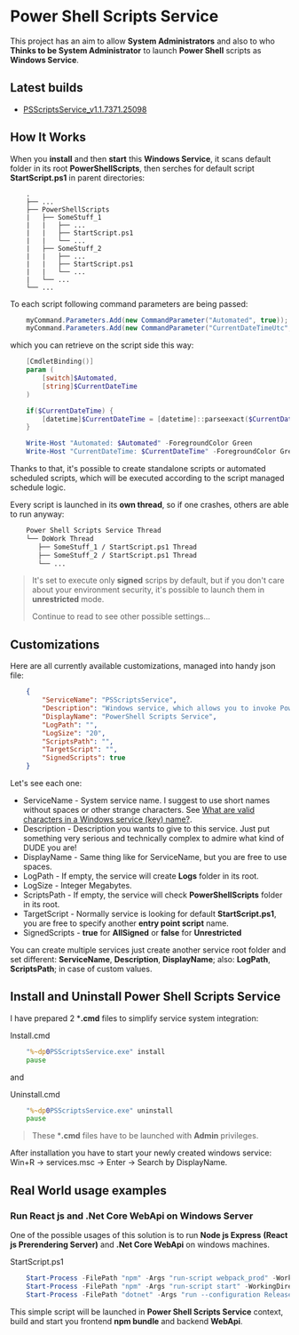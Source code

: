 # Power Shell Scripts Service

This project has an aim to allow **System Administrators** and also to who **Thinks to be System Administrator** to launch **Power Shell** scripts as **Windows Service**.

## Latest builds

* [PSScriptsService_v1.1.7371.25098](builds/PSScriptsService_v1.1.7371.25098.zip)

## How It Works

When you **install** and then **start** this **Windows Service**, it scans default folder in its root **PowerShellScripts**, then serches for default script **StartScript.ps1** in parent directories:

```
    .
    ├── ...
    ├── PowerShellScripts
    |   ├── SomeStuff_1
    |   |   ├── ...
    |   |   ├── StartScript.ps1
    |   |   └── ...
    |   ├── SomeStuff_2
    |   |   ├── ...
    |   |   ├── StartScript.ps1
    |   |   └── ...
    |   └── ...
    └── ...
```

To each script following command parameters are being passed:

```C#
    myCommand.Parameters.Add(new CommandParameter("Automated", true));
    myCommand.Parameters.Add(new CommandParameter("CurrentDateTimeUtc", DateTime.UtcNow.ToString("o")));
```

which you can retrieve on the script side this way:

```PowerShell
    [CmdletBinding()]
    param (
        [switch]$Automated,
        [string]$CurrentDateTime
    )

    if($CurrentDateTime) {
        [datetime]$CurrentDateTime = [datetime]::parseexact($CurrentDateTime, 'dd/MM/yyyy HH:mm:ss', $null)
    }

    Write-Host "Automated: $Automated" -ForegroundColor Green
    Write-Host "CurrentDateTime: $CurrentDateTime" -ForegroundColor Green
```

Thanks to that, it's possible to create standalone scripts or automated scheduled scripts, which will be executed according to the script managed schedule logic.

Every script is launched in its **own thread**, so if one crashes, others are able to run anyway:

```bash
    Power Shell Scripts Service Thread
    └── DoWork Thread
       ├── SomeStuff_1 / StartScript.ps1 Thread
       ├── SomeStuff_2 / StartScript.ps1 Thread
       └── ...
```

> It's set to execute only **signed** scrips by default, but if you don't care about your environment security, it's possible to launch them in **unrestricted** mode.
>
> Continue to read to see other possible settings...

## Customizations

Here are all currently available customizations, managed into handy json file:

```json
    {
        "ServiceName": "PSScriptsService",
        "Description": "Windows service, which allows you to invoke PowerShell Scripts",
        "DisplayName": "PowerShell Scripts Service",
        "LogPath": "",
        "LogSize": "20",
        "ScriptsPath": "",
        "TargetScript": "",
        "SignedScripts": true
    }
```

Let's see each one:

* ServiceName - System service name. I suggest to use short names without spaces or other strange characters. See [What are valid characters in a Windows service (key) name?](https://stackoverflow.com/questions/801280/what-are-valid-characters-in-a-windows-service-key-name).
* Description - Description you wants to give to this service. Just put something very serious and technically complex to admire what kind of DUDE you are!
* DisplayName - Same thing like for ServiceName, but you are free to use spaces.
* LogPath - If empty, the service will create **Logs** folder in its root.
* LogSize - Integer Megabytes.
* ScriptsPath - If empty, the service will check **PowerShellScripts** folder in its root.
* TargetScript - Normally service is looking for default **StartScript.ps1**, you are free to specify another **entry point script** name.
* SignedScripts - **true** for **AllSigned** or **false** for **Unrestricted**

You can create multiple services just create another service root folder and set different: **ServiceName**, **Description**, **DisplayName**; also: **LogPath**, **ScriptsPath**; in case of custom values.

## Install and Uninstall Power Shell Scripts Service

I have prepared 2 ***.cmd** files to simplify service system integration:

Install.cmd

```bat
    "%~dp0PSScriptsService.exe" install
    pause
```

and

Uninstall.cmd

```bat
    "%~dp0PSScriptsService.exe" uninstall
    pause
```

>These ***.cmd** files have to be launched with **Admin** privileges.

After installation you have to start your newly created windows service: Win+R -> services.msc -> Enter -> Search by DisplayName.

## Real World usage examples

### Run React js and .Net Core WebApi on Windows Server

One of the possible usages of this solution is to run **Node js Express** **(React js Prerendering Server)** and **.Net Core WebApi** on windows machines.

StartScript.ps1

```powershell
    Start-Process -FilePath "npm" -Args "run-script webpack_prod" -WorkingDirectory "C:\source\repos\SomeProject\code\frontend" -NoNewWindow -Wait
    Start-Process -FilePath "npm" -Args "run-script start" -WorkingDirectory "C:\source\repos\SomeProject\code\frontend" -NoNewWindow
    Start-Process -FilePath "dotnet" -Args "run --configuration Release --project C:\source\repos\SomeProject\code\backend\SomeProject.csproj" -NoNewWindow
```

This simple script will be launched in **Power Shell Scripts Service** context, build and start you frontend **npm bundle** and backend **WebApi**.
